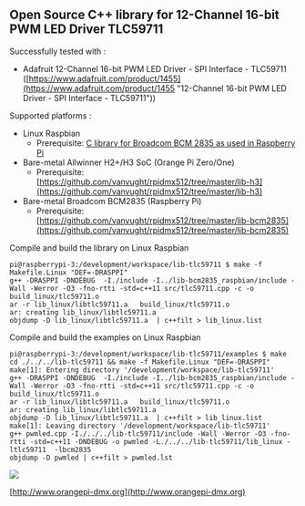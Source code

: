 ## Open Source C++ library for 12-Channel 16-bit PWM LED Driver TLC59711 ##

Successfully tested with :

- Adafruit 12-Channel 16-bit PWM LED Driver - SPI Interface - TLC59711 ([https://www.adafruit.com/product/1455](https://www.adafruit.com/product/1455 "12-Channel 16-bit PWM LED Driver - SPI Interface - TLC59711"))


Supported platforms :

- Linux Raspbian
    -  Prerequisite: [C library for Broadcom BCM 2835 as used in Raspberry Pi](http://www.airspayce.com/mikem/bcm2835/)
- Bare-metal Allwinner H2+/H3 SoC (Orange Pi Zero/One)
    - Prerequisite: [https://github.com/vanvught/rpidmx512/tree/master/lib-h3](https://github.com/vanvught/rpidmx512/tree/master/lib-h3)
- Bare-metal Broadcom BCM2835 (Raspberry Pi)
    - Prerequisite: [https://github.com/vanvught/rpidmx512/tree/master/lib-bcm2835](https://github.com/vanvught/rpidmx512/tree/master/lib-bcm2835)

Compile and build the library on Linux Raspbian

	pi@raspberrypi-3:/development/workspace/lib-tlc59711 $ make -f Makefile.Linux "DEF=-DRASPPI"
	g++ -DRASPPI -DNDEBUG  -I./include -I../lib-bcm2835_raspbian/include -Wall -Werror -O3 -fno-rtti -std=c++11 src/tlc59711.cpp -c -o build_linux/tlc59711.o
	ar -r lib_linux/libtlc59711.a   build_linux/tlc59711.o
	ar: creating lib_linux/libtlc59711.a
	objdump -D lib_linux/libtlc59711.a  | c++filt > lib_linux.list

Compile and build the examples on Linux Raspbian

	pi@raspberrypi-3:/development/workspace/lib-tlc59711/examples $ make
	cd ./../../lib-tlc59711 && make -f Makefile.Linux "DEF=-DRASPPI"
	make[1]: Entering directory '/development/workspace/lib-tlc59711'
	g++ -DRASPPI -DNDEBUG  -I./include -I../lib-bcm2835_raspbian/include -Wall -Werror -O3 -fno-rtti -std=c++11 src/tlc59711.cpp -c -o build_linux/tlc59711.o
	ar -r lib_linux/libtlc59711.a   build_linux/tlc59711.o
	ar: creating lib_linux/libtlc59711.a
	objdump -D lib_linux/libtlc59711.a  | c++filt > lib_linux.list
	make[1]: Leaving directory '/development/workspace/lib-tlc59711'
	g++ pwmled.cpp -I./../../lib-tlc59711/include -Wall -Werror -O3 -fno-rtti -std=c++11 -DNDEBUG -o pwmled -L./../../lib-tlc59711/lib_linux -ltlc59711  -lbcm2835
	objdump -D pwmled | c++filt > pwmled.lst


![](https://cdn-shop.adafruit.com/1200x900/1455-00.jpg)

[http://www.orangepi-dmx.org](http://www.orangepi-dmx.org)

